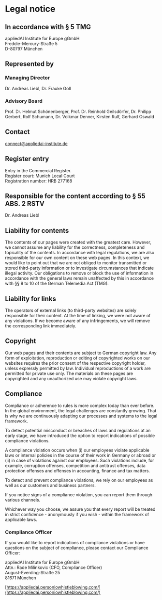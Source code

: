 # Legal notice

## In accordance with § 5 TMG

appliedAI Institute for Europe gGmbH<br />
Freddie-Mercury-Straße 5<br />
D-80797 München<br />

## Represented by

### Managing Director

Dr. Andreas Liebl, Dr. Frauke Goll

### Advisory Board

Prof. Dr. Helmut Schönenberger, Prof. Dr. Reinhold Geilsdörfer, Dr. Philipp Gerbert, Rolf Schumann, Dr. Volkmar Denner, Kirsten Rulf, Gerhard Oswald

## Contact
[connect@appliedai-institute.de](mailto:connect@appliedai-institute.de)

## Register entry
Entry in the Commercial Register.<br />
Register court: Munich Local Court<br />
Registration number: HRB 277168<br />

## Responsible for the content according to § 55 ABS. 2 RSTV
Dr. Andreas Liebl

## Liability for contents

The contents of our pages were created with the greatest care. However, we cannot assume any liability for the correctness, completeness and topicality of the contents. In accordance with legal regulations, we are also responsible for our own content on these web pages. In this context, we would like to point out that we are not obliged to monitor transmitted or stored third-party information or to investigate circumstances that indicate illegal activity. Our obligations to remove or block the use of information in accordance with the general laws remain unaffected by this in accordance with §§ 8 to 10 of the German Telemedia Act (TMG).

## Liability for links
The operators of external links (to third-party websites) are solely responsible for their content. At the time of linking, we were not aware of any violations. If we become aware of any infringements, we will remove the corresponding link immediately.

## Copyright
Our web pages and their contents are subject to German copyright law. Any form of exploitation, reproduction or editing of copyrighted works on our websites requires the prior consent of the respective copyright holder, unless expressly permitted by law. Individual reproductions of a work are permitted for private use only. The materials on these pages are copyrighted and any unauthorized use may violate copyright laws.

## Compliance

Compliance or adherence to rules is more complex today than ever before. In the global environment, the legal challenges are constantly growing. That is why we are continuously adapting our processes and systems to the legal framework.

To detect potential misconduct or breaches of laws and regulations at an early stage, we have introduced the option to report indications of possible compliance violations.

A compliance violation occurs when (i) our employees violate applicable laws or internal policies in the course of their work in Germany or abroad or (ii) in case of violations against our employees. Such violations include, for example, corruption offenses, competition and antitrust offenses, data protection offenses and offenses in accounting, finance and tax matters.

To detect and prevent compliance violations, we rely on our employees as well as our customers and business partners.

If you notice signs of a compliance violation, you can report them through various channels.

Whichever way you choose, we assure you that every report will be treated in strict confidence - anonymously if you wish - within the framework of applicable laws.

### Compliance Officer

If you would like to report indications of compliance violations or have questions on the subject of compliance, please contact our Compliance Officer:

appliedAI Institute for Europe gGmbH<br />
Attn.: Rade Milinkovic (CFO, Compliance Officer)<br />
August-Everding-Straße 25<br />
81671 München<br />

[https://appliedai.personiowhistleblowing.com/](https://appliedai.personiowhistleblowing.com/)
